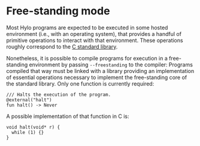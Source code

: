 # Free-standing mode

Most Hylo programs are expected to be executed in some hosted environment (i.e., with an operating system), that provides a handful of primitive operations to interact with that environment.
These operations roughly correspond to the [C standard library](https://en.cppreference.com/w/c/program).

Nonetheless, it is possible to compile programs for execution in a free-standing environment by passing `--freestanding` to the compiler:
Programs compiled that way must be linked with a library providing an implementation of essential operations necessary to implement the free-standing core of the standard library.
Only one function is currently required:

```hylo
/// Halts the execution of the program.
@external("halt")
fun halt() -> Never
```

A possible implementation of that function in C is:

```
void halt(void* r) {
  while (1) {}
}
```

